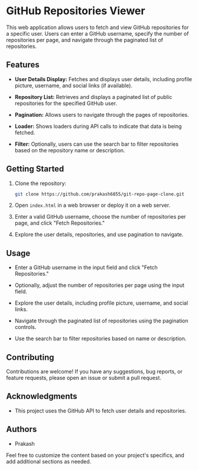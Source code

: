 # GitHub Repositories Viewer

This web application allows users to fetch and view GitHub repositories for a specific user. Users can enter a GitHub username, specify the number of repositories per page, and navigate through the paginated list of repositories.

## Features

- **User Details Display:** Fetches and displays user details, including profile picture, username, and social links (if available).

- **Repository List:** Retrieves and displays a paginated list of public repositories for the specified GitHub user.

- **Pagination:** Allows users to navigate through the pages of repositories.

- **Loader:** Shows loaders during API calls to indicate that data is being fetched.

- **Filter:** Optionally, users can use the search bar to filter repositories based on the repository name or description.

## Getting Started

1. Clone the repository:

   ```bash
   git clone https://github.com/prakash6855/git-repo-page-clone.git
   ```

2. Open `index.html` in a web browser or deploy it on a web server.

3. Enter a valid GitHub username, choose the number of repositories per page, and click "Fetch Repositories."

4. Explore the user details, repositories, and use pagination to navigate.

## Usage

- Enter a GitHub username in the input field and click "Fetch Repositories."

- Optionally, adjust the number of repositories per page using the input field.

- Explore the user details, including profile picture, username, and social links.

- Navigate through the paginated list of repositories using the pagination controls.

- Use the search bar to filter repositories based on name or description.

## Contributing

Contributions are welcome! If you have any suggestions, bug reports, or feature requests, please open an issue or submit a pull request.

## Acknowledgments

- This project uses the GitHub API to fetch user details and repositories.

## Authors

- Prakash

Feel free to customize the content based on your project's specifics, and add additional sections as needed.
